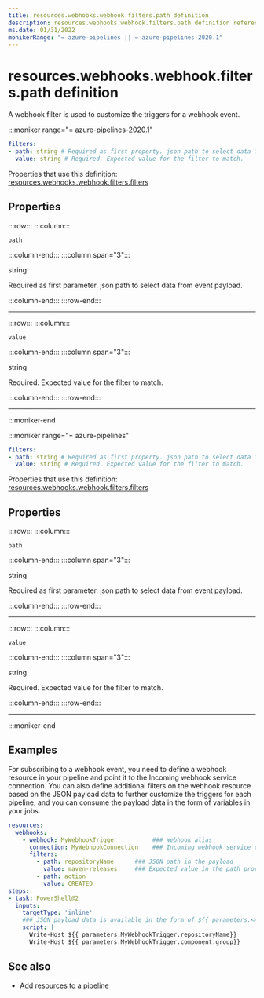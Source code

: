 ```yaml
---
title: resources.webhooks.webhook.filters.path definition
description: resources.webhooks.webhook.filters.path definition reference.
ms.date: 01/31/2022
monikerRange: "= azure-pipelines || = azure-pipelines-2020.1"
---
```


# resources.webhooks.webhook.filters.path definition


A webhook filter is used to customize the triggers for a webhook event.


:::moniker range="= azure-pipelines-2020.1"

<!-- :::api-definition signature="webhookFilter{path,value}" version="azure-pipelines-2020.1"::: -->

```yaml
filters:
- path: string # Required as first property. json path to select data from event payload. 
  value: string # Required. Expected value for the filter to match. 
```


Properties that use this definition: [resources.webhooks.webhook.filters.filters](resources-webhooks-webhook-filters.md)

## Properties


<!-- :::api-property::: -->
:::row:::
  :::column:::
   <!-- :::api-property-name::: -->
   `path`
   <!-- :::api-property-name-end::: -->
  :::column-end:::
  :::column span="3":::
<!-- :::api-property-type::: --> 
string
<!-- :::api-property-type-end::: -->  
<!-- :::api-desc type="property"::: -->Required as first parameter. json path to select data from event payload. 
 <!-- :::api-desc-end::: -->
  :::column-end:::
:::row-end:::
<!-- :::api-property-end::: -->
___



<!-- :::api-property::: -->
:::row:::
  :::column:::
   <!-- :::api-property-name::: -->
   `value`
   <!-- :::api-property-name-end::: -->
  :::column-end:::
  :::column span="3":::
<!-- :::api-property-type::: --> 
string
<!-- :::api-property-type-end::: -->  
<!-- :::api-desc type="property"::: -->Required. Expected value for the filter to match. 
 <!-- :::api-desc-end::: -->
  :::column-end:::
:::row-end:::
<!-- :::api-property-end::: -->
___





<!-- :::api-definition-end::: -->

:::moniker-end

:::moniker range="= azure-pipelines"

<!-- :::api-definition signature="webhookFilter{path,value}" version="azure-pipelines"::: -->

```yaml
filters:
- path: string # Required as first property. json path to select data from event payload. 
  value: string # Required. Expected value for the filter to match. 
```


Properties that use this definition: [resources.webhooks.webhook.filters.filters](resources-webhooks-webhook-filters.md)

## Properties


<!-- :::api-property::: -->
:::row:::
  :::column:::
   <!-- :::api-property-name::: -->
   `path`
   <!-- :::api-property-name-end::: -->
  :::column-end:::
  :::column span="3":::
<!-- :::api-property-type::: --> 
string
<!-- :::api-property-type-end::: -->  
<!-- :::api-desc type="property"::: -->Required as first parameter. json path to select data from event payload. 
 <!-- :::api-desc-end::: -->
  :::column-end:::
:::row-end:::
<!-- :::api-property-end::: -->
___



<!-- :::api-property::: -->
:::row:::
  :::column:::
   <!-- :::api-property-name::: -->
   `value`
   <!-- :::api-property-name-end::: -->
  :::column-end:::
  :::column span="3":::
<!-- :::api-property-type::: --> 
string
<!-- :::api-property-type-end::: -->  
<!-- :::api-desc type="property"::: -->Required. Expected value for the filter to match. 
 <!-- :::api-desc-end::: -->
  :::column-end:::
:::row-end:::
<!-- :::api-property-end::: -->
___





<!-- :::api-definition-end::: -->

:::moniker-end


<!-- Remarks -->


## Examples

For subscribing to a webhook event, you need to define a webhook resource in your pipeline and point it to the Incoming webhook service connection. You can also define additional filters on the webhook resource based on the JSON payload data to further customize the triggers for each pipeline, and you can consume the payload data in the form of variables in your jobs.

```yaml
resources:
  webhooks:
    - webhook: MyWebhookTrigger          ### Webhook alias
      connection: MyWebhookConnection    ### Incoming webhook service connection
      filters:
        - path: repositoryName      ### JSON path in the payload
          value: maven-releases     ### Expected value in the path provided
        - path: action
          value: CREATED
steps:
- task: PowerShell@2
  inputs:
    targetType: 'inline'
    ### JSON payload data is available in the form of ${{ parameters.<WebhookAlias>.<JSONPath>}}
    script: |
      Write-Host ${{ parameters.MyWebhookTrigger.repositoryName}}
      Write-Host ${{ parameters.MyWebhookTrigger.component.group}}
```


## See also

- [Add resources to a pipeline](/azure/devops/pipelines/process/resources)

